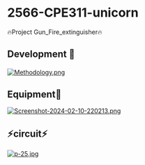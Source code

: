 # 2566-CPE311-unicorn
🔥Project Gun_Fire_extinguisher🔥

<h2>
  <p> 
    Development 🚀
  </p>
</h2>

[![Methodology.png](https://i.postimg.cc/3JGwfxfW/Methodology.png)](https://postimg.cc/ZCTZC4Sh)

<h2>
   Equipment🧰
</h2

[![Screenshot-2024-02-10-220213.png](https://i.postimg.cc/qvzHM5S8/Screenshot-2024-02-10-220213.png)](https://postimg.cc/87Q0Zt15)

<h2>
  ⚡circuit⚡
</h2>

[![p-25.jpg](https://i.postimg.cc/K8jHsHWG/p-25.jpg)](https://postimg.cc/Mnk5ndxN)
